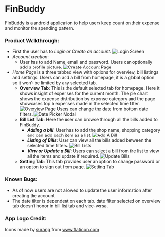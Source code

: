 # FinBuddy
FinBuddy is a android application to help users keep count on their expense and
monitor the spending pattern.

### Product Walkthrough:
  - First the user has to *Login or Create an account*.
    ![Login Screen](https://github.com/vishnudivakar31/FinBuddy/blob/master/FinBuddy/App%20Screenshots/LoginPage.jpg)
  - *Account creation*:
    - User has to add Name, email and password. Users can optionally add a profile picture.
    ![Create Account Page](https://github.com/vishnudivakar31/FinBuddy/blob/master/FinBuddy/App%20Screenshots/CreateAccount.jpg)
  - *Home Page* is a three tabbed view with options for overview, bill listings and settings. Users can add
    a bill from homepage, it is a global option so it won't be limited by any selected tab.
    - **Overview Tab**: This is the default selected tab for homepage. Here it shows insight of expenses for
      the current month. The pie chart shows the expense distribution by expense category and the page showcases
      top 5 expenses made in the selected time filter.
      ![Overview Page](https://github.com/vishnudivakar31/FinBuddy/blob/master/FinBuddy/App%20Screenshots/OverviewPage.jpg)
      Users can change the date from bottom date filters.
      ![Date Picker Modal](https://github.com/vishnudivakar31/FinBuddy/blob/master/FinBuddy/App%20Screenshots/DateFilter.jpg)
    - **Bill List Tab**: Here the user can browse through all the bills added to FinBuddy.
      - ***Adding a bill***: User has to add the shop name, shopping category and can add each item as a list.
        ![Add A Bill](https://github.com/vishnudivakar31/FinBuddy/blob/master/FinBuddy/App%20Screenshots/AddBill.jpg)
      - ***Listing of Bills***: User can view all the bills added between the selected time filters.
        ![Bill Lists](https://github.com/vishnudivakar31/FinBuddy/blob/master/FinBuddy/App%20Screenshots/BillList.jpg)
      - ***View or Update a Bill***: Users can select a bill from the list to view all the items and update if required.
        ![Update Bills](https://github.com/vishnudivakar31/FinBuddy/blob/master/FinBuddy/App%20Screenshots/UpdateBill.jpg)
    - **Setting Tab**: This tab provides user an option to change password or an option to sign out from page.
      ![Setting Tab](https://github.com/vishnudivakar31/FinBuddy/blob/master/FinBuddy/App%20Screenshots/Settings.jpg)

### Known Bugs:
  - As of now, users are not allowed to update the user information after
    creating the account
  - The date filter is dependent on each tab, date filter selected on overview tab
    doesn't honor in bill list tab and vice-versa.

### App Logo Credit:
<div>
  Icons made by <a href="https://www.flaticon.com/authors/surang" title="surang">surang</a> from <a href="https://www.flaticon.com/" title="Flaticon">www.flaticon.com</a>
</div>

